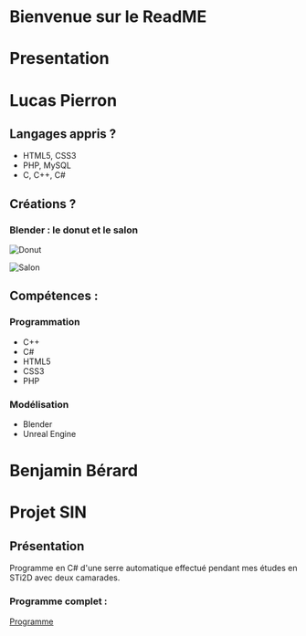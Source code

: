 # Bienvenue sur le ReadME
# Presentation

# Lucas Pierron

## Langages appris ?

+ HTML5, CSS3
+ PHP, MySQL
+ C, C++, C#

## Créations ?

### Blender : le donut et le salon

![Donut](https://i.imgur.com/ryRjcrD.png)


![Salon](https://i.imgur.com/SJsE2Jk.png)

## Compétences :

### Programmation

+ C++
+	C#
+	HTML5
+	CSS3
+	PHP

### Modélisation 

+	Blender
+	Unreal Engine

# Benjamin Bérard

# Projet SIN
## Présentation
Programme en C# d'une serre automatique effectué pendant mes études en STi2D avec deux camarades.
### Programme complet :
[Programme](https://docs.google.com/document/d/1vyfv3mTgzT3PsAI2idryrF5ZtCmOQPD58tW2nMJdcug/edit?usp=sharing)
